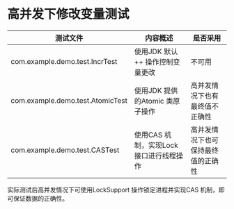 # 高并发下修改变量测试


测试文件 | 内容概述 | 是否采用
--- | --- | ---
com.example.demo.test.IncrTest | 使用JDK 默认++ 操作控制变量更改 | 不可用
com.example.demo.test.AtomicTest | 使用JDK 提供的Atomic 类原子操作 | 高并发情况下也有最终值不正确性
com.example.demo.test.CASTest | 使用CAS 机制，实现Lock 接口进行线程操作 | 高并发情况下也可保持最终值的正确性

实际测试后高并发情况下可使用LockSupport 操作锁定进程并实现CAS 机制，即可保证数据的正确性。